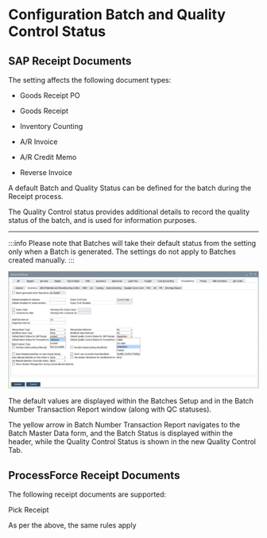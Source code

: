 # Configuration Batch and Quality Control Status

## SAP Receipt Documents

The setting affects the following document types:

- Goods Receipt PO

- Goods Receipt

- Inventory Counting

- A/R Invoice

- A/R Credit Memo

- Reverse Invoice

A default Batch and Quality Status can be defined for the batch during the Receipt process.

The Quality Control status provides additional details to record the quality status of the batch, and is used for information purposes.

---

:::info
Please note that Batches will take their default status from the setting only when a Batch is generated. The settings do not apply to Batches created manually.
:::

![General Settings](./media/general-settings-batch.webp)

The default values are displayed within the Batches Setup and in the Batch Number Transaction Report window (along with QC statuses).

The yellow arrow in Batch Number Transaction Report navigates to the Batch Master Data form, and the Batch Status is displayed within the header, while the Quality Control Status is shown in the new Quality Control Tab.

## ProcessForce Receipt Documents

The following receipt documents are supported:

Pick Receipt

As per the above, the same rules apply